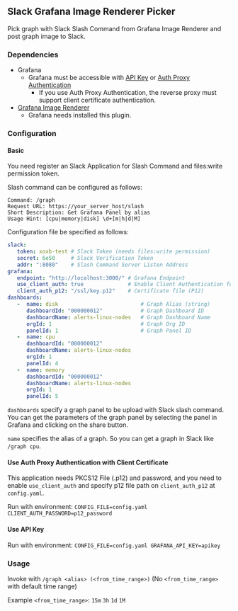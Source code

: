 ## Slack Grafana Image Renderer Picker

Pick graph with Slack Slash Command from Grafana Image Renderer and post graph image to Slack.

### Dependencies

- Grafana
  - Grafana must be accessible with [API Key](https://grafana.com/docs/grafana/latest/http_api/auth/) or [Auth Proxy Authentication](https://grafana.com/docs/grafana/latest/auth/auth-proxy/#auth-proxy-authentication)
    - If you use Auth Proxy Authentication, the reverse proxy must support client certificate authentication.
- [Grafana Image Renderer](https://grafana.com/grafana/plugins/grafana-image-renderer)
  - Grafana needs installed this plugin.
  
### Configuration

#### Basic

You need register an Slack Application for Slash Command and files:write permission token.

Slash command can be configured as follows:

```text
Command: /graph
Request URL: https://your_server_host/slash
Short Description: Get Grafana Panel by alias
Usage Hint: [cpu|memory|disk] \d+[m|h|d|M]
```

Configuration file be specified as follows:

```yaml
slack:
   token: xoxb-test # Slack Token (needs files:write permission)
   secret: 6e50     # Slack Verification Token
   addr: ":8080"    # Slash Command Server Listen Address
grafana:
   endpoint: "http://localhost:3000/" # Grafana Endpoint
   use_client_auth: true              # Enable Client Authentication for Auth Proxy
   client_auth_p12: "/ssl/key.p12"    # Certificate file (P12)
dashboards:
   -  name: disk                          # Graph Alias (string)
      dashboardId: "000000012"            # Graph Dashboard ID
      dashboardName: alerts-linux-nodes   # Graph Dashboard Name
      orgId: 1                            # Graph Org ID
      panelId: 1                          # Graph Panel ID
   -  name: cpu
      dashboardId: "000000012"
      dashboardName: alerts-linux-nodes
      orgId: 1
      panelId: 4
   -  name: memory
      dashboardId: "000000012"
      dashboardName: alerts-linux-nodes
      orgId: 1
      panelId: 5
```

`dashboards` specify a graph panel to be upload with Slack slash command. You can get the parameters of the graph panel by selecting the panel in Grafana and clicking on the share button.

`name` specifies the alias of a graph. So you can get a graph in Slack like `/graph cpu`.

#### Use Auth Proxy Authentication with Client Certificate

This application needs PKCS12 File (.p12) and password, and you need to enable `use_client_auth` and specify p12 file path on `client_auth_p12` at `config.yaml`.

Run with environment: `CONFIG_FILE=config.yaml CLIENT_AUTH_PASSWORD=p12_password`

#### Use API Key 

Run with environment: `CONFIG_FILE=config.yaml GRAFANA_API_KEY=apikey`

### Usage

Invoke with `/graph <alias> (<from_time_range>)` (No `<from_time_range>` with default time range)

Example `<from_time_range>`: `15m` `3h` `1d` `1M`